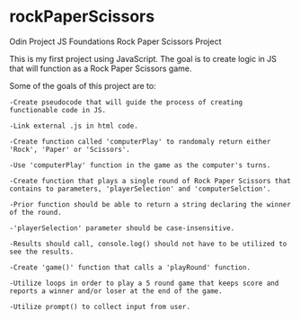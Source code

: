 # rockPaperScissors
Odin Project JS Foundations Rock Paper Scissors Project

This is my first project using JavaScript. The goal is to create logic in JS that will function as a Rock Paper Scissors game.

Some of the goals of this project are to:

    -Create pseudocode that will guide the process of creating functionable code in JS.

    -Link external .js in html code.

    -Create function called 'computerPlay' to randomaly return either 'Rock', 'Paper' or 'Scissors'.

    -Use 'computerPlay' function in the game as the computer's turns.

    -Create function that plays a single round of Rock Paper Scissors that contains to parameters, 'playerSelection' and 'computerSelction'.

    -Prior function should be able to return a string declaring the winner of the round.

    -'playerSelection' parameter should be case-insensitive.

    -Results should call, console.log() should not have to be utilized to see the results.

    -Create 'game()' function that calls a 'playRound' function.

    -Utilize loops in order to play a 5 round game that keeps score and reports a winner and/or loser at the end of the game.

    -Utilize prompt() to collect input from user.

